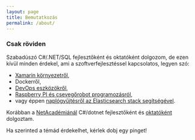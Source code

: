 ```yaml
---
layout: page
title: Bemutatkozás
permalink: /about/
---
```

### Csak röviden
Szabadúszó C#/.NET/SQL fejlesztőként és oktatóként dolgozom, de ezen kívül minden érdekel, ami a szoftverfejlesztéssel kapcsolatos, legyen szó:

- [Xamarin környezetről](https://app.netacademia.hu/Tanfolyam/xamarin-xamarin-fejlesztes-mobileszkozokre), 
- Dockerről, 
- [DevOps eszközökről](https://app.netacademia.hu/Tanfolyam/DEVOPS-azureon), 
- [Raspberry PI és csevegőrobot programozásról](https://app.netacademia.hu/Tanfolyam/2018csharp-lenyugozo-c-programozas), 
- vagy éppen [naplógyűjtésről az Elasticsearch stack segítségével](https://app.netacademia.hu/Tanfolyam/ELSfree-elastic-search--nutshell).

Korábban a [NetAcadémiánál](https://netacademia.hu)
C#/dotnet fejlesztőként és [oktatóként](https://app.netacademia.hu/Oktato/PleszGabor) dolgoztam.

Ha szerinted a témád érdekelhet, kérlek dobj egy pinget!